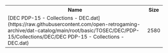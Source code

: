 <table>
<tr><th>Name</th><th>Size</th></tr>
<tr><td>[DEC PDP-15 - Collections - DEC.dat](https://raw.githubusercontent.com/open-retrogaming-archive/dat-catalog/main/root/basic/TOSEC/DEC/PDP-15/Collections/DEC/DEC PDP-15 - Collections - DEC.dat)</td><td>2580</td></tr>
</table>
